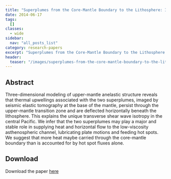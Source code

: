 ```yaml
---
title: "Superplumes from the Core-Mantle Boundary to the Lithosphere: Implications for Heat Flux"
date: 2014-06-17
tags:
  []
classes:
  - wide
sidebar:
  nav: "all_posts_list"
category: research-papers
excerpt: "Superplumes from the Core-Mantle Boundary to the Lithosphere: Implications for Heat Flux"
header:
  teaser: "/images/superplumes-from-the-core-mantle-boundary-to-the-lithosphere/QVplume.gif"
---
```


## Abstract 
Three-dimensional modeling of upper-mantle anelastic structure reveals that
thermal upwellings associated with the two superplumes, imaged by seismic
elastic tomography at the base of the mantle, persist through the upper-mantle
transition zone and are deflected horizontally beneath the lithosphere. This
explains the unique transverse shear wave isotropy in the central Pacific. We
infer that the two superplumes may play a major and stable role in supplying
heat and horizontal flow to the low-viscosity asthenospheric channel, lubricating plate motions and feeding hot spots. We suggest that more heat maybe carried through the core-mantle boundary than is accounted for by hot spot
fluxes alone.

## Download
Download the paper <a href="https://www.science.org/doi/full/10.1126/science.1069404" class="btn btn--success">here</a>
